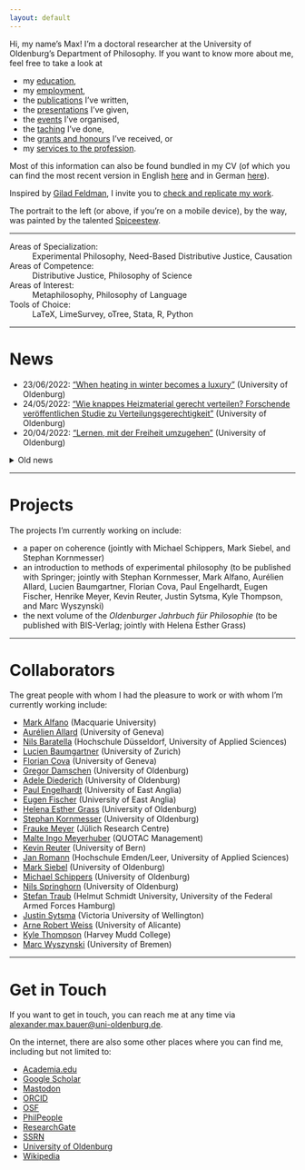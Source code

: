 ```yaml
---
layout: default
---
```


Hi, my name’s Max! I’m a doctoral researcher at the University of Oldenburg’s Department of Philosophy. If you want to know more about me, feel free to take a look at

+ my [education](./education.md),
+ my [employment](./employment.md),
+ the [publications](./publications.md) I’ve written,
+ the [presentations](./presentations.md) I’ve given,
+ the [events](./events.md) I’ve organised,
+ the [taching](./teaching.md)  I’ve done,
+ the [grants and honours](./financials.md) I’ve received, or
+ my [services to the profession](./services.md).

Most of this information can also be found bundled in my CV (of which you can find the most recent version in English [here](https://github.com/alephmembeth/curriculum-vitae/blob/main/english/cv_english.pdf) and in German [here](https://github.com/alephmembeth/curriculum-vitae/blob/main/german/cv_german.pdf)).

Inspired by [Gilad Feldman](https://mgto.org/check-me-replicate-me/), I invite you to [check and replicate my work](./check.md).

The portrait to the left (or above, if you’re on a mobile device), by the way, was painted by the talented [Spiceestew](https://spiceestew.carrd.co/).

* * *

<dl>
   <dt>Areas of Specialization:</dt>
      <dd>Experimental Philosophy, Need-Based Distributive Justice, Causation</dd>
   <dt>Areas of Competence:</dt>
      <dd>Distributive Justice, Philosophy of Science</dd>
   <dt>Areas of Interest:</dt>
      <dd>Metaphilosophy, Philosophy of Language</dd>
   <dt>Tools of Choice:</dt>
      <dd>LaTeX, LimeSurvey, oTree, Stata, R, Python</dd>
</dl>

* * *

# News

+ 23/06/2022: [“When heating in winter becomes a luxury”](https://uol.de/en/news/article/when-heating-in-winter-becomes-a-luxury-6327) (University of Oldenburg)
+ 24/05/2022: [“Wie knappes Heizmaterial gerecht verteilen? Forschende veröffentlichen Studie zu Verteilungsgerechtigkeit”](https://www.presse.uni-oldenburg.de/mit/2022/103.html) (University of Oldenburg)
+ 20/04/2022: [“Lernen, mit der Freiheit umzugehen”](https://uol.de/aktuelles/gestaerkt-promovieren/lernen-mit-der-freiheit-umzugehen) (University of Oldenburg)

<details>
<summary>Old news</summary>
<br>
<ul>
   <li>27/04/2020: <a href="https://www.hsu-hh.de/bedarfsgerechtigkeit/aktuelles/">“Sammelband ‘Empirical Research and Normative Theory’ erschienen”</a> (DFG Research Group FOR 2104)</li>
   <li>28/10/2019: <a href="https://www.presse.uni-oldenburg.de/mit/2019/362.html">“Von der Unendlichkeit, Lügnern und dem Hören. Ringvorlesung zu Paradoxien an der Universität Oldenburg”</a> (University of Oldenburg)</li>
   <li>25/09/2019: <a href="https://www.hsu-hh.de/bedarfsgerechtigkeit/aktuelles/">“Neuer Sammelband ‘Philosophie zwischen Sein und Sollen’ erschienen”</a> (DFG Research Group FOR 2104)</li>
   <li>18/04/2019: <a href="https://uol.de/en/news/article/schreiben-lernen-im-tandem-3250">“Besser schreiben im Tandem”</a> (University of Oldenburg)</li>
   <li>08/12/2017: <a href="https://karl-jaspers-gesellschaft.de/mind-the-gap-zur-vermittlung-normativer-theorie-und-empirischer-forschung-malte-meyerhuber-und-max-bauer/">“Mind the Gap. Zur Vermittlung normativer Theorie und empirischer Forschung”</a> (Karl-Jaspers-Gesellschaft)</li>
   <li>02/07/2015: <a href="https://www.presse.uni-oldenburg.de/mit/2015/280.html">“Was Begriffe für unser Leben bedeuten. Berliner Philosoph referiert über ‘Zeitbewusstsein und Sinn-Horizonte’”</a> (University of Oldenburg)</li>
   <li>25/02/2013: <a href="https://www.weser-kurier.de/landkreis-verden/abiturient-fuehrt-die-piraten-an-doc7e4913gfbq08adqf2a1">“Abiturient führt die Piraten an”</a> (Weser Kurier)</li>
   <li>21/01/2013: <a href="https://www.kreiszeitung.de/lokales/verden/mohr-spitze-2709087.html">“Mohr ist Spitze”</a> (Kreiszeitung)</li>
   <li>21/01/2013: <a href="https://www.kreiszeitung.de/lokales/verden/macht-rennen-kirchlinteln-2709092.html">“CDU macht das Rennen in Kirchlinteln”</a> (Kreiszeitung)</li>
   <li>18/01/2013: <a href="https://www.weser-kurier.de/landkreis-verden/teurer-wahlkampf-doc7e3gwmzp5ub15tuurfzw">“Teurer Wahlkampf”</a> (Weser Kurier)</li>
   <li>11/01/2013: <a href="https://www.weser-kurier.de/niedersachsen/tempolimit-auf-der-a1-bei-oyten-doc7e3gpq83ppk8vflkd73">“Tempolimit auf der A1 bei Oyten”</a> (Weser Kurier)</li>
   <li>11/01/2013: <a href="https://www.weser-kurier.de/niedersachsen/mehr-sicherheit-auf-den-schulwegen-doc7e3gpoycbbn1k3gvwiam">“Mehr Sicherheit auf den Schulwegen”</a> (Weser Kurier)</li>
   <li>11/01/2013: <a href="https://www.weser-kurier.de/niedersachsen/aerger-ueber-marode-radwege-doc7e3gpoupy4o1d1k96iyy">“Ärger über marode Radwege”</a> (Weser Kurier)</li>
   <li>11/01/2013: <a href="https://www.weser-kurier.de/niedersachsen/ein-buergerbus-fuer-oyten-doc7e3gpo5bc491h6fanfzw">“Ein Bürgerbus für Oyten”</a> (Weser Kurier)</li>
   <li>10/01/2013: <a href="https://www.kreiszeitung.de/lokales/verden/bildungschancen-grosses-streitthema-2693591.html">“Bildungschancen als großes Streitthema”</a> (Kreiszeitung)</li>
   <li>27/12/2012: <a href="https://www.kreiszeitung.de/lokales/verden/argumente-wahl-2678311.html">“Argumente zur Wahl”</a> (Kreiszeitung)</li>
   <li>29/11/2012: <a href="https://www.kreiszeitung.de/lokales/verden/aufwertung-pflege-2643073.html">“Aufwertung der Pflege”</a> (Kreiszeitung)</li>
   <li>20/04/2012: <a href="https://www.weser-kurier.de/region/drei-piraten-kueren-direktkandidaten-doc7e42wkfju7ngfqvg5ey">“Drei Piraten küren Direktkandidaten”</a> (Weser Kurier)</li>
</ul>
</details>

* * *

# Projects

The projects I’m currently working on include:
+ a paper on coherence (jointly with Michael Schippers, Mark Siebel, and Stephan Kornmesser)
+ an introduction to methods of experimental philosophy (to be published with Springer; jointly with Stephan Kornmesser, Mark Alfano, Aurélien Allard, Lucien Baumgartner, Florian Cova, Paul Engelhardt, Eugen Fischer, Henrike Meyer, Kevin Reuter, Justin Sytsma, Kyle Thompson, and Marc Wyszynski)
+ the next volume of the _Oldenburger Jahrbuch für Philosophie_ (to be published with BIS-Verlag; jointly with Helena Esther Grass)

* * *

# Collaborators

The great people with whom I had the pleasure to work or with whom I’m currently working include:
+ [Mark Alfano](https://researchers.mq.edu.au/en/persons/mark-alfano) (Macquarie University)
+ [Aurélien Allard](https://www.unige.ch/medecine/ieh2/welcome/staff/aurelien-allard/) (University of Geneva)
+ [Nils Baratella](https://soz-kult.hs-duesseldorf.de/personen/baratella) (Hochschule Düsseldorf, University of Applied Sciences)
+ [Lucien Baumgartner](https://www.philosophie.uzh.ch/de/seminar/people/research/snsf_reuter/baumgartner.html) (University of Zurich)
+ [Florian Cova](https://www.unige.ch/cisa/center/members/cova-florian/) (University of Geneva)
+ [Gregor Damschen](https://uol.de/philosophie/dr-gregor-damschen) (University of Oldenburg)
+ [Adele Diederich](https://www.jacobs-university.de/directory/adiederich) (University of Oldenburg)
+ [Paul Engelhardt](https://research-portal.uea.ac.uk/en/persons/paul-engelhardt) (University of East Anglia)
+ [Eugen Fischer](https://research-portal.uea.ac.uk/en/persons/eugen-fischer) (University of East Anglia)
+ [Helena Esther Grass](https://uol.de/philosophie/helena-grass) (University of Oldenburg)
+ [Stephan Kornmesser](https://uol.de/stephan-kornmesser) (University of Oldenburg)
+ [Frauke Meyer](https://www.fz-juelich.de/profile/meyer_f) (Jülich Research Centre)
+ [Malte Ingo Meyerhuber](https://www.quotac.de/das-team.html) (QUOTAC Management)
+ [Kevin Reuter](https://www.philosophie.unibe.ch/ueber_uns/personen/reuter/index_ger.html) (University of Bern)
+ [Jan Romann](https://github.com/JKRhb) (Hochschule Emden/Leer, University of Applied Sciences)
+ [Mark Siebel](https://uol.de/philosophie/prof-dr-mark-siebel) (University of Oldenburg)
+ [Michael Schippers](https://uol.de/philosophie/ehemalige/dr-michael-schippers) (University of Oldenburg)
+ [Nils Springhorn](https://uol.de/polsys/team/nils-springhorn) (University of Oldenburg)
+ [Stefan Traub](https://www.hsu-hh.de/be/) (Helmut Schmidt University, University of the Federal Armed Forces Hamburg)
+ [Justin Sytsma](https://people.wgtn.ac.nz/justin.sytsma) (Victoria University of Wellington)
+ [Arne Robert Weiss](http://fae.ua.es/FAEX/weissarne-r/) (University of Alicante)
+ [Kyle Thompson](https://www.kthompsonphilosophy.com/) (Harvey Mudd College)
+ [Marc Wyszynski](https://www.uni-bremen.de/universitaet/campus/mitarbeiterinnenverzeichnis/person/187022/Wyszynski) (University of Bremen)

* * *

# Get in Touch

If you want to get in touch, you can reach me at any time via <alexander.max.bauer@uni-oldenburg.de>.

On the internet, there are also some other places where you can find me, including but not limited to:
+ [Academia.edu](https://uni-oldenburg.academia.edu/alexandermaxbauer)
+ [Google Scholar](https://scholar.google.de/citations?user=EFeokZUAAAAJ)
+ [Mastodon](https://ohai.social/@alephmembeth)
+ [ORCID](https://orcid.org/0000-0003-0923-6864)
+ [OSF](https://osf.io/e7hpd/)
+ [PhilPeople](https://philpeople.org/profiles/alexander-max-bauer)
+ [ResearchGate](https://www.researchgate.net/profile/Alexander-Bauer-2)
+ [SSRN](https://papers.ssrn.com/sol3/cf_dev/AbsByAuth.cfm?per_id=5771974)
+ [University of Oldenburg](https://uol.de/philosophie/alexander-max-bauer)
+ [Wikipedia](https://de.wikipedia.org/wiki/Benutzer:Alephmembeth)
